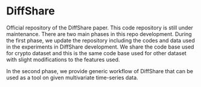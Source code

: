 # DiffShare
Official repository of the DiffShare paper. This code repository is still under maintenance. There are two main phases in this repo development. During the first phase, we update the repository including the codes and data used in the experiments in DiffShare development. We share the code base used for crypto dataset and this is the same code base used for other dataset with slight modifications to the features used. 


In the second phase, we provide generic workflow of DiffShare that can be used as a tool on given multivariate time-series data. 
